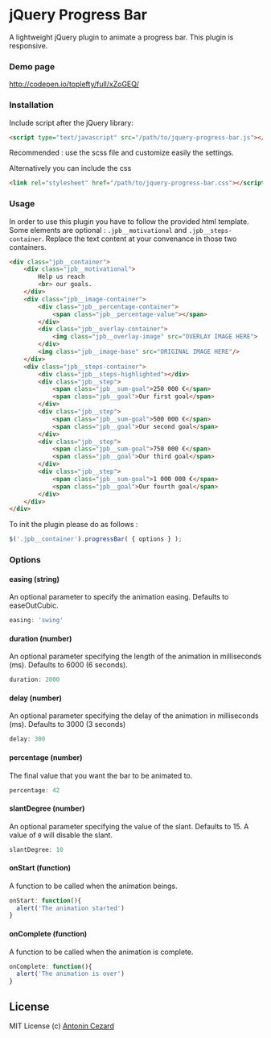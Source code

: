 # jQuery Progress Bar

A lightweight jQuery plugin to animate a progress bar. This plugin is responsive.

### Demo page

<a href="http://codepen.io/toplefty/full/xZoGEQ/">http://codepen.io/toplefty/full/xZoGEQ/</a>

### Installation

Include script after the jQuery library:

```html
<script type="text/javascript" src="/path/to/jquery-progress-bar.js"></script>
```
Recommended : use the scss file and customize easily the settings.

Alternatively you can include the css
```html
<link rel="stylesheet" href="/path/to/jquery-progress-bar.css"></script>
```

### Usage

In order to use this plugin you have to follow the provided html template. Some elements are optional : `.jpb__motivational` and `.jpb__steps-container`. Replace the text content at your convenance in those two containers.
```html
<div class="jpb__container">
    <div class="jpb__motivational">
        Help us reach
        <br> our goals.
    </div>
    <div class="jpb__image-container">
        <div class="jpb__percentage-container">
            <span class="jpb__percentage-value"></span>
        </div>
        <div class="jpb__overlay-container">
            <img class="jpb__overlay-image" src="OVERLAY IMAGE HERE">
        </div>
        <img class="jpb__image-base" src="ORIGINAL IMAGE HERE"/>
    </div>
    <div class="jpb__steps-container">
        <div class="jpb__steps-highlighted"></div>
        <div class="jpb__step">
            <span class="jpb__sum-goal">250 000 €</span>
            <span class="jpb__goal">Our first goal</span>
        </div>
        <div class="jpb__step">
            <span class="jpb__sum-goal">500 000 €</span>
            <span class="jpb__goal">Our second goal</span>
        </div>
        <div class="jpb__step">
            <span class="jpb__sum-goal">750 000 €</span>
            <span class="jpb__goal">Our third goal</span>
        </div>
        <div class="jpb__step">
            <span class="jpb__sum-goal">1 000 000 €</span>
            <span class="jpb__goal">Our fourth goal</span>
        </div>
    </div>
</div>

```

To init the plugin please do as follows :

```js
$('.jpb__container').progressBar( { options } );
```

### Options

#### easing (string)

An optional parameter to specify the animation easing. Defaults to easeOutCubic.

```js
easing: 'swing'
```

#### duration (number)

An optional parameter specifying the length of the animation in milliseconds (ms). Defaults to 6000 (6 seconds).

```js
duration: 2000
```

#### delay (number)

An optional parameter specifying the delay of the animation in milliseconds (ms). Defaults to 3000 (3 seconds)

```js
delay: 300
```

#### percentage (number)

The final value that you want the bar to be animated to.

```js
percentage: 42
```

#### slantDegree (number)

An optional parameter specifying the value of the slant. Defaults to 15. A value of `0` will disable the slant.

```js
slantDegree: 10
```

#### onStart (function)

A function to be called when the animation beings.

```js
onStart: function(){
  alert('The animation started')
}
```

#### onComplete (function)

A function to be called when the animation is complete.

```js
onComplete: function(){
  alert('The animation is over')
}
```

## License

MIT License
(c) [Antonin Cezard](http://ie.linkedin.com/in/antonin-cezard/)
